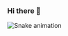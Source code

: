 ### Hi there 👋

![Snake animation](https://github.com/junsweetn/junsweetn/blob/output/github-contribution-grid-snake.svg)

